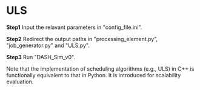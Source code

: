 # ULS
**Step1** Input the relavant parameters in "config_file.ini".

**Step2** Redirect the output paths in "processing_element.py", "job_generator.py" and "ULS.py".

**Step3** Run "DASH_Sim_v0".

Note that the implementation of scheduling algorithms (e.g., ULS) in C++ is functionally equivalent to that in Python. It is introduced for scalability evaluation.
